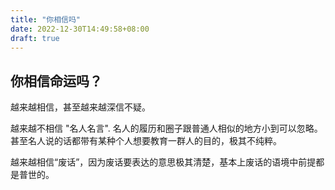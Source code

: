 ```yaml
---
title: "你相信吗"
date: 2022-12-30T14:49:58+08:00
draft: true
---
```


## 你相信命运吗？

越来越相信，甚至越来越深信不疑。

越来越不相信 "名人名言". 名人的履历和圈子跟普通人相似的地方小到可以忽略。甚至名人说的话都带有某种个人想要教育一群人的目的，极其不纯粹。

越来越相信“废话”，因为废话要表达的意思极其清楚，基本上废话的语境中前提都是普世的。